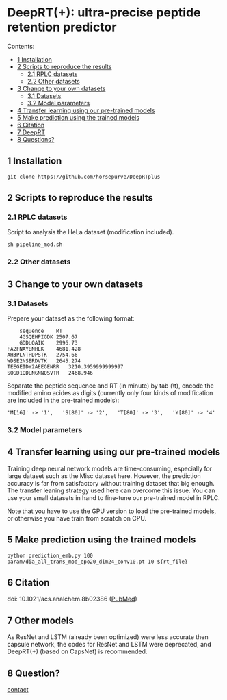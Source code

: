 # DeepRT(+): ultra-precise peptide retention predictor
Contents:
* [1 Installation](#1) 
* [2 Scripts to reproduce the results](#2)
    - [2.1 RPLC datasets](#2.1)
    - [2.2 Other datasets](#2.2)
* [3 Change to your own datasets](#3)
    - [3.1 Datasets](#3.1)
    - [3.2 Model parameters](#3.2)
* [4 Transfer learning using our pre-trained models](#4)    
* [5 Make prediction using the trained models](#5)    
* [6 Citation](#6)    
* [7 DeepRT](#7)    
* [8 Questions?](#8)    

<h2 id="1">1 Installation</h2>

`
git clone https://github.com/horsepurve/DeepRTplus  
`

<h2 id="2">2 Scripts to reproduce the results</h2>

<h3 id="2.1">2.1 RPLC datasets</h3>

Script to analysis the HeLa dataset (modification included).

`
sh pipeline_mod.sh  
`

<h3 id="2.2">2.2 Other datasets</h3>

<h2 id="3">3 Change to your own datasets</h2>

<h3 id="3.1">3.1 Datasets</h3>

Prepare your dataset as the following format:

```
    sequence	RT
    4GSQEHPIGDK	2507.67
    GDDLQAIK	2996.73
FA2FNAYENHLK	4681.428  
AH3PLNTPDPSTK	2754.66  
WDSE2NSERDVTK	2645.274  
TEEGEIDY2AEEGENRR	3210.3959999999997  
SQGD1QDLNGNNQSVTR	2468.946  
```

Separate the peptide sequence and RT (in minute) by tab (\t), encode the modified amino acides as digits (currently only four kinds of modification are included in the pre-trained models):

`
'M[16]' -> '1',  
'S[80]' -> '2',  
'T[80]' -> '3',  
'Y[80]' -> '4'  
`

<h3 id="3.2">3.2 Model parameters</h3>

<h2 id="4">4 Transfer learning using our pre-trained models</h2>

Training deep neural network models are time-consuming, especially for large dataset such as the Misc dataset here. However, the prediction accuracy is far from satisfactory without training dataset that big enough. The transfer leaning strategy used here can overcome this issue. You can use your small datasets in hand to fine-tune our pre-trained model in RPLC.

Note that you have to use the GPU version to load the pre-trained models, or otherwise you have train from scratch on CPU.

<h2 id="5">5 Make prediction using the trained models</h2>

`
python prediction_emb.py 100 param/dia_all_trans_mod_epo20_dim24_conv10.pt 10 ${rt_file}
`

<h2 id="6">6 Citation</h2>

doi: 10.1021/acs.analchem.8b02386 ([PubMed](https://www.ncbi.nlm.nih.gov/pubmed/30114359))

<h2 id="7">7 Other models</h2>

As ResNet and LSTM (already been optimized) were less accurate then capsule network, the codes for ResNet and LSTM were deprecated, and DeepRT(+) (based on CapsNet) is recommended.

<h2 id="8">8 Question?</h2>

[contact](mailto:horsepurve@gmail.com)

